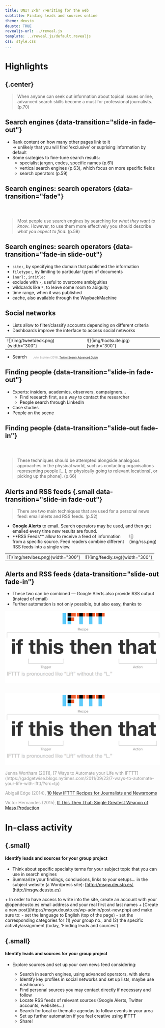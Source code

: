 ```yaml
---
title: UNIT 2<br />Writing for the web
subtitle: Finding leads and sources online
theme: deusto
deusto: TRUE
revealjs-url: ../reveal.js
template: ../reveal.js/default.revealjs
css: style.css
...
```


# Highlights

## {.center}

>When anyone can seek out information about topical issues online, advanced search skills become a must for professional journalists. <span class="sans">(p.70)</span>

## Search engines {data-transition="slide-in fade-out"}

- Rank content on how many other pages link to it  
    &rarr; unlikely that you will find 'exclusive' or suprising information by default
- Some srategies to fine-tune search results:
    + specialist jargon, codes, specific names <span class="sans">(p.61)</span>
    + vertical search engines <span class="sans">(p.63)</span>, which focus on more specific fields
    + search operators <span class="sans">(p.59)</span>

## Search engines: search operators {data-transition="fade"}

<div style="margin-top:2em;">&nbsp;</div>

>Most people use search engines by searching for _what they want to know_. However, to use them more effectively you should describe _what you expect to find_. <span class="sans">(p.59)</span>

## Search engines: search operators {data-transition="fade-in slide-out"}

- `site:`, by specifying the domain that published the information
- `filetype:`, by limiting to particular types of documents
- `inurl:`, `intitle:`
- exclude with `-`, useful to overcome ambiguities
- wildcards like `*`, to leave some room to abiguity
- time range, when it was published
- cache, also available through the WaybackMachine

## Social networks

- Lists allow to filter/classify accounts depending on different criteria
- Dashboards improve the interface to access social networks

<table>
    <tr>
        <td>
![](img/tweetdeck.png){width="300"}
        </td><td>
![](img/hootsuite.jpg){width="300"}
        </td>
    </tr>
</table>

- Search <span class="sans" style="color:#999;font-size:.6em !important;padding-left:2em;"> <i class="fa fa-file-text-o"></i> John Espirian (2018), [Twitter Search 
Advanced Guide](https://espirian.co.uk/twitter-search-advanced-guide/)</span>

## Finding people {data-transition="slide-in fade-out"}

- Experts: insiders, academics, observers, campaigners...
    + Find research first, as a way to contact the researcher
    + People search through LinkedIn
- Case studies
- People on the scene

## Finding people {data-transition="slide-out fade-in"}

<div style="margin-top:2em">&nbsp;</div>

>These techniques should be attempted alongside analogous approaches in the physical world, such as contacting organisations representing people [...], or physically going to relevant locations[, or picking up the phone]. <span class="sans">(p.66)</span>

## Alerts and RSS feeds {.small data-transition="slide-in fade-out"}

>There are two main techniques that are used for a personal news feed: email alerts and RSS feeds. <span class="sans">(p.52)</span>

- **Google Alerts** to email. Search operators may be used, and then get emailed every time _new_ results are found.
- <div style="width:100px;float:right;margin-left:.3em;">![](img/rss.png)</div>**RSS Feeds** allow to receive a feed of information from a specific source. Feed readers combine different RSS feeds into a single view. 

<table><tr><td>
![](img/netvibes.png){width="300"}
</td><td>
![](img/feedly.svg){width="300"}
</td></tr></table>

## Alerts and RSS feeds {data-transition="slide-out fade-in"}

- These two can be combined &mdash; Google Alerts also provide RSS output (instead of email)
- Further automation is not only possible, but also easy, thanks to

![[IFTTT](http://ifttt.com), a.k.a. If This Then That](img/ifttt.jpg)

## 

![[IFTTT](http://ifttt.com), a.k.a. If This Then That](img/ifttt.jpg)


<div class="sans smaller" style="color:#999;">
<i class="fa fa-file-text-o"></i> Jenna Wortham (2011), [7 Ways to Automate your Life with IFTTT](https://gadgetwise.blogs.nytimes.com/2011/09/23/7-ways-to-automate-your-life-with-ifttt/?src=tp)

<i class="fa fa-file-text-o"></i> Abigail Edge (2014), [10 New IFTTT Recipes for Journalists and Newsrooms](https://www.journalism.co.uk/news/10-new-ifttt-recipes-for-journalists-and-newsrooms/s2/a563000/)

<i class="fa fa-file-text-o"></i> Victor Hernandes (2015), [If This Then That: Single Greatest Weapon of Mass Production](https://medium.com/@ToTheVictor/if-this-then-that-single-greatest-weapon-of-mass-production-3020f4ba9649)

</div>

# In-class activity

## {.small}

#### Identify leads and sources for your group project

- Think about specific specialty terms for your subject topic that you can use in search engines
- Summarize your findings, conclusions, links to your setups... in the subject website (a Wordpress site): [http://msgw.deusto.es](http://msgw.deusto.es)

<div class="box smaller sans" style="border-radius:.3em;">
+ In order to have access to write into the site, create an account with your @opendeusto.es email address and your real first and last names
+ [Create a new post](https://msgw.deusto.es/wp-admin/post-new.php) and make sure to:
    - set the language to English (top of the page)
    - set the corresponding categories for (1) your group no., and (2) the specific activity/assignment (today, 'Finding leads and sources')
</div>


## {.small}

#### Identify leads and sources for your group project

- Explore sources and set up your own news feed considering:<div class="small">
    + Search in search engines, using advanced operators, with alerts
    + Identify key profiles in social networks and set up lists, maybe use dashboards
    + Find personal sources you may contact directly if necessary and follow
    + Locate RSS feeds of relevant sources (Google Alerts, Twitter accounts, websites...)
    + Search for local or thematic agendas to follow events in your area
    + Set up further automation if you feel creative using IFTTT
    + Share!

</div>
